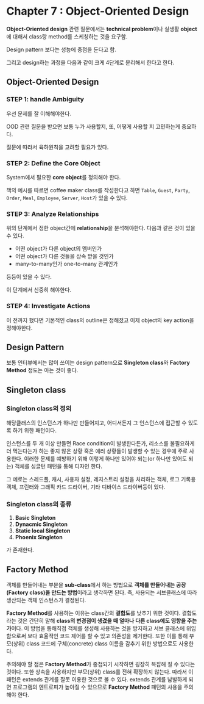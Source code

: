 # Chapter 7 : Object-Oriented Design

**Object-Oriented design** 관련 질문에서는 **technical problem**이나 실생활 **object**에 대해서 class랑 method를 스케칭하는 것을 요구함.

Design pattern 보다는 성능에 중점을 둔다고 함.

그리고 design하는 과정을 다음과 같이 크게 4단계로 분리해서 한다고 한다.



## Object-Oriented Design

### STEP 1: handle Ambiguity

우선 문제를 잘 이해해야한다. 

OOD 관련 질문을 받으면 보통 누가 사용할지, 또, 어떻게 사용할 지 고민하는게 중요하다.

질문에 따라서 육하원칙을 고려할 필요가 있다.



### STEP 2: Define the Core Object

System에서 필요한 **core object**를 정의해야 한다.

책의 예시를 따르면 coffee maker class를 작성한다고 하면 `Table`, `Guest`, `Party`, `Order`, `Meal`, `Employee`, `Server`, `Host`가 있을 수 있다.



### STEP 3: Analyze Relationships

위의 단계에서 정한 object간에 **relationship**을 분석해야한다. 다음과 같은 것이 있을 수 있다.

- 어떤 object가 다른 object의 멤버인가
- 어떤 object가 다른 것들을 상속 받을 것인가
- many-to-many인가 one-to-many 관계인가

등등이 있을 수 있다.

이 단계에서 신중히 해야한다.



### STEP 4: Investigate Actions

이 전까지 했다면 기본적인 class의 outline은 정해졌고 이제 object의 key action을 정해야한다.



## Design Pattern

보통 인터뷰에서는 많이 쓰이는 design pattern으로 **Singleton class**와 **Factory Method** 정도는 아는 것이 좋다.



## Singleton class

### Singleton class의 정의

해당클래스의 인스턴스가 하나만 만들어지고, 어디서든지 그 인스턴스에 접근할 수 있도록 하기 위한 패턴이다.

[^1]: http://ngostar.tistory.com/entry/Singleton-Pattern?category=262762

인스턴스를 두 개 이상 만들면 Race condition이 발생한다든가, 리소스를 불필요하게 더 먹는다는가 하는 좋지 않은 상황 혹은 에러 상황들이 발생할 수 있는 경우에 주로 사용한다. 이러한 문제를 예방하기 위해 이렇게 하나만 있어야 되는(or 하나만 있어도 되는) 객체를 싱글턴 패턴을 통해 디자인 한다.

그 예로는 스레드풀, 캐시, 사용자 설정, 레지스트리 설정을 처리하는 객체, 로그 기록용 객체, 프린터와 그래픽 카드 드라이버, 기타 디바이스 드라이버등이 있다.



### Singleton class의 종류

[^1]: c++ 기준으로 작성하였습니다.

1. **Basic Singleton**
2. **Dynacmic Singleton**
3. **Static local Singleton**
4. **Phoenix Singleton**

가 존재한다.



## Factory Method

[^1]: http://jdm.kr/blog/180와 http://ngostar.tistory.com/entry/Factory-Pattern를 참고하였습니다 .

객체를 만들어내는 부분을 **sub-class**에서 하는 방법으로 **객체를 만들어내는 공장(Factory class)을 만드는 방법**이라고 생각하면 된다. 즉, 사용되는 서브클래스에 따라 생산되는 객체 인스턴스가 결정된다.

**Factory Method**를 사용하는 이유는 class간의 **결합도**를 낮추기 위한 것이다. 결합도라는 것은 간단히 말해 **class의 변경점이 생겼을 때 얼마나 다른 class에도 영향을 주는가**이다. 이 방법을 통해직접 객체를 생성해 사용하는 것을 방지하고 서브 클래스에 위임함으로써 보다 효율적인 코드 제어를 할 수 있고 의존성을 제거한다.  또한 이를 통해 부모(상위) class 코드에 구체(concrete) class 이름을 감추기 위한 방법으로도 사용한다. 

주의해야 할 점은 **Factory Method**가 중첩되기 시작하면 굉장히 복잡해 질 수 있다는 것이다. 또한 상속을 사용하지만 부모(상위) class를 전혀 확장하지 않는다. 따라서 이 패턴은 extends 관계를 잘못 이용한 것으로 볼 수 있다. extends 관계를 남발하게 되면 프로그램의 엔트로피가 높아질 수 있으므로 **Factory Method** 패턴의 사용을 주의해야 한다.



